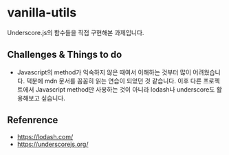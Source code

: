 # vanilla-utils

Underscore.js의 함수들을 직접 구현해본 과제입니다.

## Challenges & Things to do 

- Javascript의 method가 익숙하지 않은 때여서 이해하는 것부터 많이 어려웠습니다. 덕분에 mdn 문서를 꼼꼼히 읽는 연습이 되었던 것 같습니다. 이후 다른 프로젝트에서 Javascript method만 사용하는 것이 아니라 lodash나 underscore도 활용해보고 싶습니다. 

## Refenrence
- https://lodash.com/
- https://underscorejs.org/
